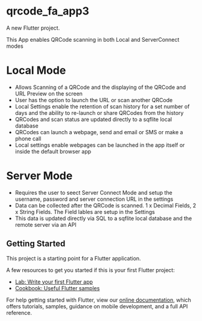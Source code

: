 # qrcode_fa_app3

A new Flutter project.

This App enables QRCode scanning in both Local and ServerConnect modes

# Local Mode

- Allows Scanning of a QRCode and the displaying of the QRCode and URL Preview on the screen
- User has the option to launch the URL or scan another QRCode
- Local Settings enable the retention of scan history for a set number of days and the ability to re-launch or share QRCodes from the history
- QRCodes and scan status are updated directly to a sqflite local database
- QRCodes can launch a webpage, send and email or SMS or make a phone call
- Local settings enable webpages can be launched in the app itself or inside the default browser app 

# Server Mode
- Requires the user to seect Server Connect Mode and setup the username, password and server connection URL in the settings
- Data can be collected after the QRCode is scanned. 1 x Decimal Fields, 2 x String Fields. The Field lables are setup in the Settings
- This data is updated directly via SQL to a sqflite local database and the remote server via an API


## Getting Started

This project is a starting point for a Flutter application.

A few resources to get you started if this is your first Flutter project:

- [Lab: Write your first Flutter app](https://flutter.dev/docs/get-started/codelab)
- [Cookbook: Useful Flutter samples](https://flutter.dev/docs/cookbook)

For help getting started with Flutter, view our
[online documentation](https://flutter.dev/docs), which offers tutorials,
samples, guidance on mobile development, and a full API reference.
